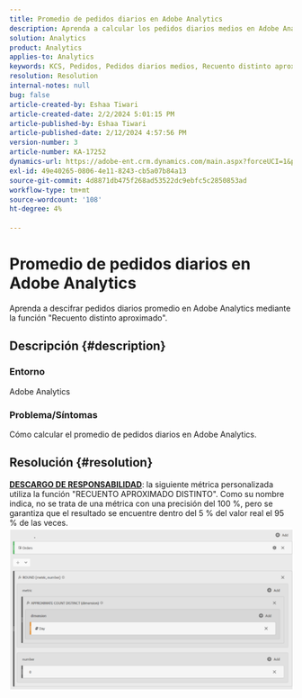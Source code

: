 ```yaml
---
title: Promedio de pedidos diarios en Adobe Analytics
description: Aprenda a calcular los pedidos diarios medios en Adobe Analytics mediante la función "Recuento distinto aproximado".
solution: Analytics
product: Analytics
applies-to: Analytics
keywords: KCS, Pedidos, Pedidos diarios medios, Recuento distinto aproximado, Función
resolution: Resolution
internal-notes: null
bug: false
article-created-by: Eshaa Tiwari
article-created-date: 2/2/2024 5:01:15 PM
article-published-by: Eshaa Tiwari
article-published-date: 2/12/2024 4:57:56 PM
version-number: 3
article-number: KA-17252
dynamics-url: https://adobe-ent.crm.dynamics.com/main.aspx?forceUCI=1&pagetype=entityrecord&etn=knowledgearticle&id=9ac69aaa-ecc1-ee11-9079-6045bd006268
exl-id: 49e40265-0806-4e11-8243-cb5a07b84a13
source-git-commit: 4d8871db475f268ad53522dc9ebfc5c2850853ad
workflow-type: tm+mt
source-wordcount: '108'
ht-degree: 4%

---
```


# Promedio de pedidos diarios en Adobe Analytics


Aprenda a descifrar pedidos diarios promedio en Adobe Analytics mediante la función &quot;Recuento distinto aproximado&quot;.

## Descripción {#description}


### Entorno

Adobe Analytics

### Problema/Síntomas

Cómo calcular el promedio de pedidos diarios en Adobe Analytics.


## Resolución {#resolution}


<u><b>DESCARGO DE RESPONSABILIDAD</b></u>: la siguiente métrica personalizada utiliza la función &quot;RECUENTO APROXIMADO DISTINTO&quot;. Como su nombre indica, no se trata de una métrica con una precisión del 100 %, pero se garantiza que el resultado se encuentre dentro del 5 % del valor real el 95 % de las veces.
![](assets/62d446f9-58c7-ee11-9079-6045bd0067ea.png)
